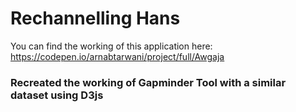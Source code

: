 # Rechannelling Hans

You can find the working of this application here:
https://codepen.io/arnabtarwani/project/full/Awgaja

### Recreated the working of Gapminder Tool with a similar dataset using D3js 

